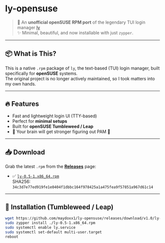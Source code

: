 # ly-opensuse

> 🎉 An **unofficial openSUSE RPM port** of the legendary TUI login manager [ly](https://github.com/fairyglade/ly)  
> ✨ Minimal, beautiful, and now installable with just `zypper`.

---

## 📦 What is This?

This is a native `.rpm` package of `ly`, the text-based (TUI) login manager, built specifically for **openSUSE** systems.  
The original project is no longer actively maintained, so I took matters into my own hands.

---

## 🔥 Features

- Fast and lightweight login UI (TTY-based)
- Perfect for **minimal setups**
- Built for **openSUSE Tumbleweed / Leap**
- 🧠 Your brain will get stronger figuring out PAM 🫠

---

## 📥 Download

Grab the latest `.rpm` from the [**Releases**](https://github.com/maydoxx1/ly-opensuse/releases/latest) page:

- ✅ [`ly-0.5-1.x86_64.rpm`](https://github.com/maydoxx1/ly-opensuse/releases/download/v1.0/ly-0.5-1.x86_64.rpm)  
  SHA256: `34c3d7e77ed919fe1e0404f1dbbc164f978425a1a475fea9f57851a967d61c14`

---

## 🚀 Installation (Tumbleweed / Leap)

```bash
wget https://github.com/maydoxx1/ly-opensuse/releases/download/v1.0/ly-0.5-1.x86_64.rpm
sudo zypper install ./ly-0.5-1.x86_64.rpm
sudo systemctl enable ly.service
sudo systemctl set-default multi-user.target
reboot
```
